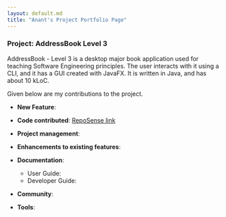 ```yaml
---
layout: default.md
title: "Anant's Project Portfolio Page"
---
```


### Project: AddressBook Level 3

AddressBook - Level 3 is a desktop major book application used for teaching Software Engineering principles. The user interacts with it using a CLI, and it has a GUI created with JavaFX. It is written in Java, and has about 10 kLoC.

Given below are my contributions to the project.

* **New Feature**:

* **Code contributed**: [RepoSense link]()

* **Project management**:

* **Enhancements to existing features**:

* **Documentation**:
    * User Guide:
    * Developer Guide:

* **Community**:

* **Tools**:
